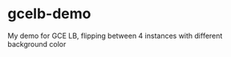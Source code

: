 gcelb-demo
==========

My demo for GCE LB, flipping between 4 instances with different background color
